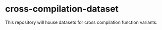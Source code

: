 # cross-compilation-dataset
This repository will house datasets for cross compilation function variants. 
